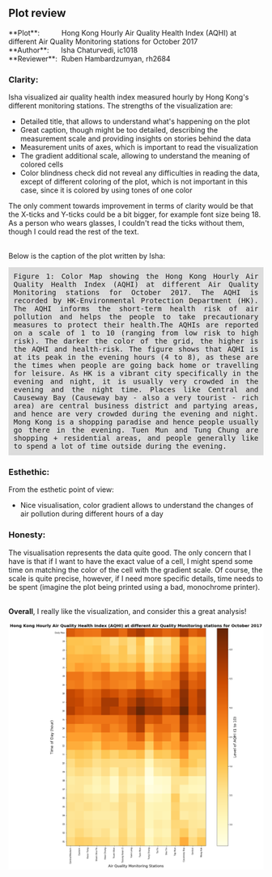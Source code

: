
## Plot review

<p>
**Plot**: &nbsp;&nbsp;&nbsp;&nbsp;&nbsp;&nbsp;&nbsp;&nbsp;&nbsp;&nbsp;Hong Kong Hourly Air Quality Health Index (AQHI) at different Air Quality Monitoring stations for October 2017<br>
**Author**: &nbsp;&nbsp;&nbsp;&nbsp; Isha Chaturvedi, ic1018<br>
**Reviewer**: &nbsp;Ruben Hambardzumyan, rh2684</p>

### Clarity:

<p>
Isha visualized air quality health index measured hourly by Hong Kong's different monitoring stations. The strengths of the visualization are:
<ul>
<li>
Detailed title, that allows to understand what's happening on the plot
</li>
<li>
Great caption, though might be too detailed, describing the measurement scale and providing insights on stories behind the data
</li>
<li>
Measurement units of axes, which is important to read the visualization
</li>
<li>
The gradient additional scale, allowing to understand the meaning of colored cells
</li>
<li>
Color blindness check did not reveal any difficulties in reading the data, except of different coloring of the plot, which is not important in this case, since it is colored by using tones of one color 
</li>
</ul>
The only comment towards improvement in terms of clarity would be that the X-ticks and Y-ticks could be a bit bigger, for example font size being 18. As a person who wears glasses, I couldn't read the ticks without them, though I could read the rest of the text.<br><br>

Below is the caption of the plot written by Isha:
</p>

<p style= "background-color:Gainsboro;
          text-align:justify;
          padding:10px;
          font-family:monospace;">
Figure 1: Color Map showing the Hong Kong Hourly Air Quality Health Index (AQHI) at different Air Quality Monitoring stations for October 2017. The AQHI is recorded by HK-Environmental Protection Department (HK). The AQHI informs the short-term health risk of air pollution and helps the people to take precautionary measures to protect their health.The AQHIs are reported on a scale of 1 to 10 (ranging from low risk to high risk). The darker the color of the grid, the higher is the AQHI and health-risk. The figure shows that AQHI is at its peak in the evening hours (4 to 8), as these are the times when people are going back home or travelling for leisure. As HK is a vibrant city specifically in the evening and night, it is usually very crowded in the evening and the night time. Places like Central and Causeway Bay (Causeway bay - also a very tourist - rich area) are central business district and partying areas, and hence are very crowded during the evening and night. Mong Kong is a shopping paradise and hence people usually go there in the evening. Tuen Mun and Tung Chung are shopping + residential areas, and people generally like to spend a lot of time outside during the evening.
</p>

### Esthethic:
<p>
From the esthetic point of view:
<ul>
<li>
Nice visualisation, color gradient allows to understand the changes of air pollution during different hours of a day
</li>
</ul>
</p>

### Honesty:

<p>
The visualisation represents the data quite good. The only concern that I have is that if I want to have the exact value of a cell, I might spend some time on matching the color of the cell with the gradient scale. Of course, the scale is quite precise, however, if I need more specific details, time needs to be spent (imagine the plot being printed using a bad, monochrome printer). <br><br>

**Overall**, I really like the visualization, and consider this a great analysis!
</p>

![Hong Kong Hourly Air Quality Health Index (AQHI) at different Air Quality Monitoring stations for October 2017](img.png)
